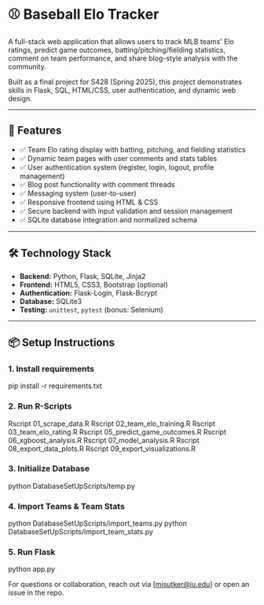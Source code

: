 # ⚾ Baseball Elo Tracker

A full-stack web application that allows users to track MLB teams' Elo ratings, predict game outcomes, batting/pitching/fielding statistics, comment on team performance, and share blog-style analysis with the community.

Built as a final project for S428 (Spring 2025), this project demonstrates skills in Flask, SQL, HTML/CSS, user authentication, and dynamic web design.

---

## 🚀 Features

- ✅ Team Elo rating display with batting, pitching, and fielding statistics
- ✅ Dynamic team pages with user comments and stats tables
- ✅ User authentication system (register, login, logout, profile management)
- ✅ Blog post functionality with comment threads
- ✅ Messaging system (user-to-user)
- ✅ Responsive frontend using HTML & CSS
- ✅ Secure backend with input validation and session management
- ✅ SQLite database integration and normalized schema

---

## 🛠️ Technology Stack

- **Backend:** Python, Flask, SQLite, Jinja2
- **Frontend:** HTML5, CSS3, Bootstrap (optional)
- **Authentication:** Flask-Login, Flask-Bcrypt
- **Database:** SQLite3
- **Testing:** `unittest`, `pytest` (bonus: Selenium)

---

## 📦 Setup Instructions

### 1. Install requirements
pip install -r requirements.txt

### 2. Run R-Scripts
Rscript 01_scrape_data.R
Rscript 02_team_elo_training.R
Rscript 03_team_elo_rating.R
Rscript 05_predict_game_outcomes.R
Rscript 06_xgboost_analysis.R
Rscript 07_model_analysis.R
Rscript 08_export_data_plots.R
Rscript 09_export_visualizations.R

### 3. Initialize Database
python DatabaseSetUpScripts/temp.py

### 4. Import Teams & Team Stats
python DatabaseSetUpScripts/import_teams.py
python DatabaseSetUpScripts/import_team_stats.py

### 5. Run Flask
python app.py

For questions or collaboration, reach out via [misutker@iu.edu] or open an issue in the repo.
